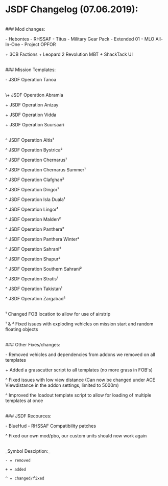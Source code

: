 # JSDF Changelog (07.06.2019):

<br>
### Mod changes:

\- Hebontes
\- RHSSAF
\- Titus
\- Military Gear Pack \- Extended 01
\- MLO All\-In\-One
\- Project OPFOR

\+ 3CB Factions
\+ Leopard 2 Revolution MBT
\+ ShackTack UI

<br>
### Mission Templates: 

\- JSDF Operation Tanoa 

<br>
\+ JSDF Operation Abramia

\+ JSDF Operation Anizay

\+ JSDF Operation Vidda

\+ JSDF Operation Suursaari

<br>
^ JSDF Operation Altis¹

^ JSDF Operation Bystrica²

^ JSDF Operation Chernarus¹

^ JSDF Operation Chernarus Summer¹

^ JSDF Operation Clafghan²

^ JSDF Operation Dingor¹

^ JSDF Operation Isla Duala¹

^ JSDF Operation Lingor¹

^ JSDF Operation Malden²

^ JSDF Operation Panthera²

^ JSDF Operation Panthera Winter²

^ JSDF Operation Sahrani²

^ JSDF Operation Shapur²

^ JSDF Operation Southern Sahrani²

^ JSDF Operation Stratis¹

^ JSDF Operation Takistan¹

^ JSDF Operation Zargabad²

<br>
¹ Changed FOB location to allow for use of airstrip

¹ & ² Fixed issues with exploding vehicles on mission start and random floating objects

<br>
### Other Fixes/changes:

\- Removed vehicles and dependencies from addons we removed on all templates

\+ Added a grasscutter script to all templates (no more grass in FOB's)

^ Fixed issues with low view distance (Can now be changed under ACE Viewdistance in the addon settings, limited to 5000m)

^ Improved the loadout template script to allow for loading of multiple templates at once

<br>
### JSDF Recources:

\- BlueHud
\- RHSSAF Compatibility patches


^ Fixed our own mod/pbo, our custom units should now work again 

<br>
_Symbol Desciption:_

```
- = removed

+ = added

^ = changed/fixed
```
